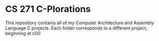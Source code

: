 # CS 271 C-Plorations

This repository contains all of my Computer Architecture and Assembly Language C projects. 
Each folder corresponds to a different project, beginning at c00
